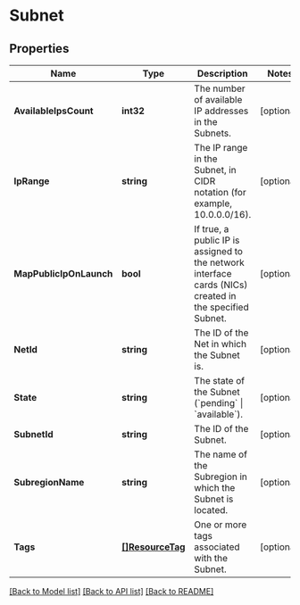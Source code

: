 # Subnet

## Properties

Name | Type | Description | Notes
------------ | ------------- | ------------- | -------------
**AvailableIpsCount** | **int32** | The number of available IP addresses in the Subnets. | [optional] 
**IpRange** | **string** | The IP range in the Subnet, in CIDR notation (for example, 10.0.0.0/16). | [optional] 
**MapPublicIpOnLaunch** | **bool** | If true, a public IP is assigned to the network interface cards (NICs) created in the specified Subnet. | [optional] 
**NetId** | **string** | The ID of the Net in which the Subnet is. | [optional] 
**State** | **string** | The state of the Subnet (&#x60;pending&#x60; \\| &#x60;available&#x60;). | [optional] 
**SubnetId** | **string** | The ID of the Subnet. | [optional] 
**SubregionName** | **string** | The name of the Subregion in which the Subnet is located. | [optional] 
**Tags** | [**[]ResourceTag**](ResourceTag.md) | One or more tags associated with the Subnet. | [optional] 

[[Back to Model list]](../README.md#documentation-for-models) [[Back to API list]](../README.md#documentation-for-api-endpoints) [[Back to README]](../README.md)


